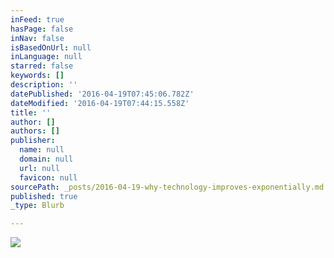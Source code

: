 ```yaml
---
inFeed: true
hasPage: false
inNav: false
isBasedOnUrl: null
inLanguage: null
starred: false
keywords: []
description: ''
datePublished: '2016-04-19T07:45:06.782Z'
dateModified: '2016-04-19T07:44:15.558Z'
title: ''
author: []
authors: []
publisher:
  name: null
  domain: null
  url: null
  favicon: null
sourcePath: _posts/2016-04-19-why-technology-improves-exponentially.md
published: true
_type: Blurb

---
```

![](https://the-grid-user-content.s3-us-west-2.amazonaws.com/cf27cc4c-9e53-41a5-a95d-682f5471ed7e.jpg)